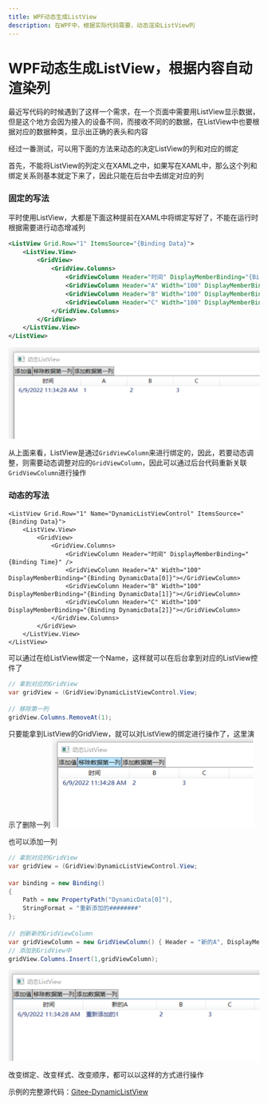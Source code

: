 ```yaml
---
title: WPF动态生成ListView
description: 在WPF中，根据实际代码需要，动态渲染ListView列
---
```


# WPF动态生成ListView，根据内容自动渲染列

最近写代码的时候遇到了这样一个需求，在一个页面中需要用ListView显示数据，但是这个地方会因为接入的设备不同，而接收不同的的数据，在ListView中也要根据对应的数据种类，显示出正确的表头和内容

经过一番测试，可以用下面的方法来动态的决定ListView的列和对应的绑定

首先，不能将ListView的列定义在XAML之中，如果写在XAML中，那么这个列和绑定关系则基本就定下来了，因此只能在后台中去绑定对应的列


### 固定的写法

平时使用ListView，大都是下面这种提前在XAML中将绑定写好了，不能在运行时根据需要进行动态增减列
```xml
<ListView Grid.Row="1" ItemsSource="{Binding Data}">
    <ListView.View>
        <GridView>
            <GridView.Columns>
                <GridViewColumn Header="时间" DisplayMemberBinding="{Binding Time}" />
                <GridViewColumn Header="A" Width="100" DisplayMemberBinding="{Binding DynamicData[0]}"></GridViewColumn>
                <GridViewColumn Header="B" Width="100" DisplayMemberBinding="{Binding DynamicData[1]}"></GridViewColumn>
                <GridViewColumn Header="C" Width="100" DisplayMemberBinding="{Binding DynamicData[2]}"></GridViewColumn>
            </GridView.Columns>
        </GridView>
    </ListView.View>
</ListView>
```
![固定的初始ListView](./asserts/20220608_DynamicListView1.png)

从上面来看，ListView是通过`GridViewColumn`来进行绑定的，因此，若要动态调整，则需要动态调整对应的`GridViewColumn`，因此可以通过后台代码重新关联`GridViewColumn`进行操作

### 动态的写法

```xml{1}
<ListView Grid.Row="1" Name="DynamicListViewControl" ItemsSource="{Binding Data}">
    <ListView.View>
        <GridView>
            <GridView.Columns>
                <GridViewColumn Header="时间" DisplayMemberBinding="{Binding Time}" />
                <GridViewColumn Header="A" Width="100" DisplayMemberBinding="{Binding DynamicData[0]}"></GridViewColumn>
                <GridViewColumn Header="B" Width="100" DisplayMemberBinding="{Binding DynamicData[1]}"></GridViewColumn>
                <GridViewColumn Header="C" Width="100" DisplayMemberBinding="{Binding DynamicData[2]}"></GridViewColumn>
            </GridView.Columns>
        </GridView>
    </ListView.View>
</ListView>
```
可以通过在给ListView绑定一个Name，这样就可以在后台拿到对应的ListView控件了
```csharp
// 拿到对应的GridView
var gridView = (GridView)DynamicListViewControl.View;

// 移除第一列
gridView.Columns.RemoveAt(1);
```
只要能拿到ListView的GridView，就可以对ListView的绑定进行操作了，这里演示了删除一列
![后台删除一列后的ListView](./asserts/20220608_DynamicListView2.png)

也可以添加一列
```csharp
// 拿到对应的GridView
var gridView = (GridView)DynamicListViewControl.View;

var binding = new Binding()
{
    Path = new PropertyPath("DynamicData[0]"),
    StringFormat = "重新添加的########"
};

// 创新新的GridViewColumn
var gridViewColumn = new GridViewColumn() { Header = "新的A", DisplayMemberBinding = binding, Width = 150 };
// 添加到GridView中
gridView.Columns.Insert(1,gridViewColumn);
```
![后台添加一列后的ListView](./asserts/20220608_DynamicListView3.png)

改变绑定、改变样式、改变顺序，都可以以这样的方式进行操作

示例的完整源代码：[Gitee-DynamicListView](https://gitee.com/wujunchengman/doc-example/tree/master/DynamicListView)